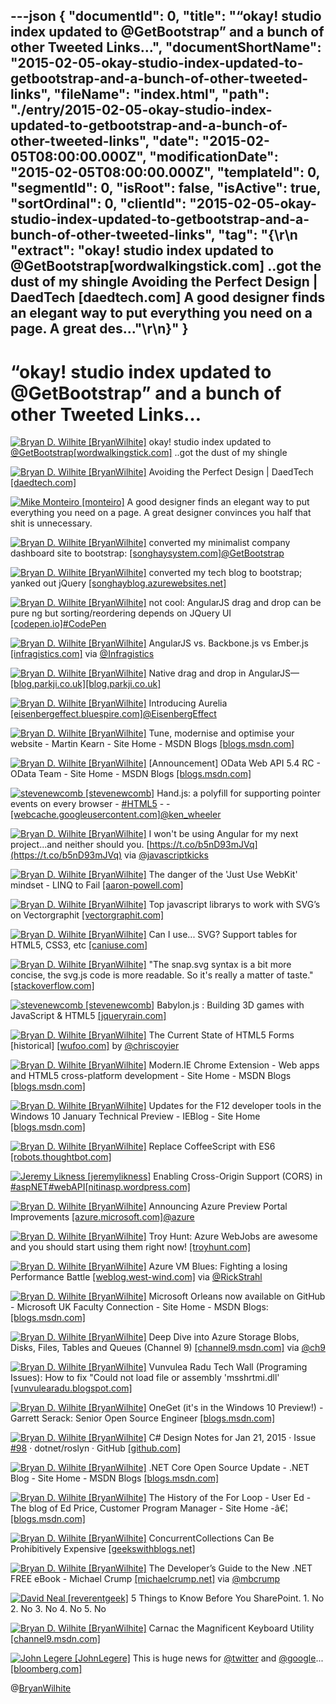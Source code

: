 ---json
{
  "documentId": 0,
  "title": "“okay! studio index updated to @GetBootstrap” and a bunch of other Tweeted Links…",
  "documentShortName": "2015-02-05-okay-studio-index-updated-to-getbootstrap-and-a-bunch-of-other-tweeted-links",
  "fileName": "index.html",
  "path": "./entry/2015-02-05-okay-studio-index-updated-to-getbootstrap-and-a-bunch-of-other-tweeted-links",
  "date": "2015-02-05T08:00:00.000Z",
  "modificationDate": "2015-02-05T08:00:00.000Z",
  "templateId": 0,
  "segmentId": 0,
  "isRoot": false,
  "isActive": true,
  "sortOrdinal": 0,
  "clientId": "2015-02-05-okay-studio-index-updated-to-getbootstrap-and-a-bunch-of-other-tweeted-links",
  "tag": "{\r\n  \"extract\": \"okay! studio index updated to @GetBootstrap[wordwalkingstick.com]  ..got the dust of my shingle            Avoiding the Perfect Design | DaedTech [daedtech.com]        A good designer finds an elegant way to put everything you need on a page. A great des...\"\r\n}"
}
---

# “okay! studio index updated to @GetBootstrap” and a bunch of other Tweeted Links…

[<img alt="Bryan D. Wilhite [BryanWilhite]" src="https://songhay.blob.core.windows.net/shared-social-twitter/BryanWilhite.jpeg">](http://t.co/UNdqV0Z1zz "Bryan D. Wilhite [BryanWilhite]") okay! studio index updated to [@GetBootstrap](http://twitter.com/GetBootstrap)[[wordwalkingstick.com]](http://wordwalkingstick.com/) ..got the dust of my shingle

[<img alt="Bryan D. Wilhite [BryanWilhite]" src="https://songhay.blob.core.windows.net/shared-social-twitter/BryanWilhite.jpeg">](http://t.co/UNdqV0Z1zz "Bryan D. Wilhite [BryanWilhite]") Avoiding the Perfect Design | DaedTech [[daedtech.com]](http://www.daedtech.com/avoiding-the-perfect-design)

[<img alt="Mike Monteiro [monteiro]" src="https://songhay.blob.core.windows.net/shared-social-twitter/monteiro.jpeg">](http://t.co/NsHfnsEtSv "Mike Monteiro [monteiro]") A good designer finds an elegant way to put everything you need on a page. A great designer convinces you half that shit is unnecessary.

[<img alt="Bryan D. Wilhite [BryanWilhite]" src="https://songhay.blob.core.windows.net/shared-social-twitter/BryanWilhite.jpeg">](http://t.co/UNdqV0Z1zz "Bryan D. Wilhite [BryanWilhite]") converted my minimalist company dashboard site to bootstrap: [[songhaysystem.com]](http://songhaysystem.com/)[@GetBootstrap](http://twitter.com/GetBootstrap)

[<img alt="Bryan D. Wilhite [BryanWilhite]" src="https://songhay.blob.core.windows.net/shared-social-twitter/BryanWilhite.jpeg">](http://t.co/UNdqV0Z1zz "Bryan D. Wilhite [BryanWilhite]") converted my tech blog to bootstrap; yanked out jQuery [[songhayblog.azurewebsites.net]](http://songhayblog.azurewebsites.net/)

[<img alt="Bryan D. Wilhite [BryanWilhite]" src="https://songhay.blob.core.windows.net/shared-social-twitter/BryanWilhite.jpeg">](http://t.co/UNdqV0Z1zz "Bryan D. Wilhite [BryanWilhite]") not cool: AngularJS drag and drop can be pure ng but sorting/reordering depends on JQuery UI [[codepen.io]](http://codepen.io/rasx/pen/myBGQB)[#CodePen](http://search.twitter.com/search?q=%23CodePen)

[<img alt="Bryan D. Wilhite [BryanWilhite]" src="https://songhay.blob.core.windows.net/shared-social-twitter/BryanWilhite.jpeg">](http://t.co/UNdqV0Z1zz "Bryan D. Wilhite [BryanWilhite]") AngularJS vs. Backbone.js vs Ember.js [[infragistics.com]](http://www.infragistics.com/community/blogs/marketing/archive/2015/01/27/angularjs-vs-backbone-js-vs-ember-js.aspx#.VNBK3AUixTE.twitter) via [@Infragistics](http://twitter.com/Infragistics)

[<img alt="Bryan D. Wilhite [BryanWilhite]" src="https://songhay.blob.core.windows.net/shared-social-twitter/BryanWilhite.jpeg">](http://t.co/UNdqV0Z1zz "Bryan D. Wilhite [BryanWilhite]") Native drag and drop in AngularJS—[[blog.parkji.co.uk]](http://blog.ParkJi.co.uk)[[blog.parkji.co.uk]](http://blog.parkji.co.uk/2013/08/11/native-drag-and-drop-in-angularjs.html)

[<img alt="Bryan D. Wilhite [BryanWilhite]" src="https://songhay.blob.core.windows.net/shared-social-twitter/BryanWilhite.jpeg">](http://t.co/UNdqV0Z1zz "Bryan D. Wilhite [BryanWilhite]") Introducing Aurelia [[eisenbergeffect.bluespire.com]](http://eisenbergeffect.bluespire.com/introducing-aurelia/)[@EisenbergEffect](http://twitter.com/EisenbergEffect)

[<img alt="Bryan D. Wilhite [BryanWilhite]" src="https://songhay.blob.core.windows.net/shared-social-twitter/BryanWilhite.jpeg">](http://t.co/UNdqV0Z1zz "Bryan D. Wilhite [BryanWilhite]") Tune, modernise and optimise your website - Martin Kearn - Site Home - MSDN Blogs [[blogs.msdn.com]](http://blogs.msdn.com/b/martinkearn/archive/2015/01/29/tune-modernise-and-optimise-your-website.aspx)

[<img alt="Bryan D. Wilhite [BryanWilhite]" src="https://songhay.blob.core.windows.net/shared-social-twitter/BryanWilhite.jpeg">](http://t.co/UNdqV0Z1zz "Bryan D. Wilhite [BryanWilhite]") [Announcement] OData Web API 5.4 RC - OData Team - Site Home - MSDN Blogs [[blogs.msdn.com]](http://blogs.msdn.com/b/odatateam/archive/2015/01/30/announcement-odata-web-api-5-4-rc.aspx)

[<img alt="stevenewcomb [stevenewcomb]" src="https://songhay.blob.core.windows.net/shared-social-twitter/stevenewcomb.jpeg">](http://t.co/l86N09Ml4z "stevenewcomb [stevenewcomb]") Hand.js: a polyfill for supporting pointer events on every browser - [#HTML5](http://search.twitter.com/search?q=%23HTML5) - - [[webcache.googleusercontent.com]](http://webcache.googleusercontent.com/search?cd=1&ct=clnk&gl=us&hl=en&q=cache%3AA-NX7mkXjWQJ%3Ablogs.msdn.com%2Fb%2Feternalcoding%2Farchive%2F2013%2F01%2F16%2Fhand-js-a-polyfill-for-supporting-pointer-events-on-every-browser.aspx%20)[@ken_wheeler](http://twitter.com/ken_wheeler)

[<img alt="Bryan D. Wilhite [BryanWilhite]" src="https://songhay.blob.core.windows.net/shared-social-twitter/BryanWilhite.jpeg">](http://t.co/UNdqV0Z1zz "Bryan D. Wilhite [BryanWilhite]") I won't be using Angular for my next project...and neither should you. [https://t.co/b5nD93mJVq](https://t.co/b5nD93mJVq) via [@javascriptkicks](http://twitter.com/javascriptkicks)

[<img alt="Bryan D. Wilhite [BryanWilhite]" src="https://songhay.blob.core.windows.net/shared-social-twitter/BryanWilhite.jpeg">](http://t.co/UNdqV0Z1zz "Bryan D. Wilhite [BryanWilhite]") The danger of the 'Just Use WebKit' mindset - LINQ to Fail [[aaron-powell.com]](http://www.aaron-powell.com/posts/2015-01-26-the-danger-of-the-just-use-webkit-mindset.html)

[<img alt="Bryan D. Wilhite [BryanWilhite]" src="https://songhay.blob.core.windows.net/shared-social-twitter/BryanWilhite.jpeg">](http://t.co/UNdqV0Z1zz "Bryan D. Wilhite [BryanWilhite]") Top javascript librarys to work with SVG’s on Vectorgraphit [[vectorgraphit.com]](http://www.vectorgraphit.com/top-javascript-librarys-to-work-with-svgs/)

[<img alt="Bryan D. Wilhite [BryanWilhite]" src="https://songhay.blob.core.windows.net/shared-social-twitter/BryanWilhite.jpeg">](http://t.co/UNdqV0Z1zz "Bryan D. Wilhite [BryanWilhite]") Can I use... SVG? Support tables for HTML5, CSS3, etc [[caniuse.com]](http://caniuse.com/#feat=svg)

[<img alt="Bryan D. Wilhite [BryanWilhite]" src="https://songhay.blob.core.windows.net/shared-social-twitter/BryanWilhite.jpeg">](http://t.co/UNdqV0Z1zz "Bryan D. Wilhite [BryanWilhite]") "The snap.svg syntax is a bit more concise, the svg.js code is more readable. So it's really a matter of taste." [[stackoverflow.com]](http://stackoverflow.com/questions/21796872/snap-svg-vs-svg-js)

[<img alt="stevenewcomb [stevenewcomb]" src="https://songhay.blob.core.windows.net/shared-social-twitter/stevenewcomb.jpeg">](http://t.co/l86N09Ml4z "stevenewcomb [stevenewcomb]") Babylon.js : Building 3D games with JavaScript & HTML5 [[jqueryrain.com]](http://www.jqueryrain.com/2015/01/babylon-js-building-3d-games-javascript-html5/?utm_source=feedburner&utm_medium=feed&utm_campaign=Feed%3A+Jqueryrain+%28jQueryRain%29)

[<img alt="Bryan D. Wilhite [BryanWilhite]" src="https://songhay.blob.core.windows.net/shared-social-twitter/BryanWilhite.jpeg">](http://t.co/UNdqV0Z1zz "Bryan D. Wilhite [BryanWilhite]") The Current State of HTML5 Forms [historical] [[wufoo.com]](http://www.wufoo.com/html5/) by [@chriscoyier](http://twitter.com/chriscoyier)

[<img alt="Bryan D. Wilhite [BryanWilhite]" src="https://songhay.blob.core.windows.net/shared-social-twitter/BryanWilhite.jpeg">](http://t.co/UNdqV0Z1zz "Bryan D. Wilhite [BryanWilhite]") Modern.IE Chrome Extension - Web apps and HTML5 cross-platform development - Site Home - MSDN Blogs [[blogs.msdn.com]](http://blogs.msdn.com/b/web_apps_and_html5_cross-platform_development/archive/2015/01/28/modern-ie-chrome-extension.aspx)

[<img alt="Bryan D. Wilhite [BryanWilhite]" src="https://songhay.blob.core.windows.net/shared-social-twitter/BryanWilhite.jpeg">](http://t.co/UNdqV0Z1zz "Bryan D. Wilhite [BryanWilhite]") Updates for the F12 developer tools in the Windows 10 January Technical Preview - IEBlog - Site Home [[blogs.msdn.com]](http://blogs.msdn.com/b/ie/archive/2015/01/27/updates-for-the-f12-developer-tools-in-the-windows-10-january-technical-preview.aspx)

[<img alt="Bryan D. Wilhite [BryanWilhite]" src="https://songhay.blob.core.windows.net/shared-social-twitter/BryanWilhite.jpeg">](http://t.co/UNdqV0Z1zz "Bryan D. Wilhite [BryanWilhite]") Replace CoffeeScript with ES6 [[robots.thoughtbot.com]](https://robots.thoughtbot.com/replace-coffeescript-with-es6)

[<img alt="Jeremy Likness [jeremylikness]" src="https://songhay.blob.core.windows.net/shared-social-twitter/jeremylikness.jpeg">](http://t.co/WRlhr0Ktbw "Jeremy Likness [jeremylikness]") Enabling Cross-Origin Support (CORS) in [#aspNET](http://search.twitter.com/search?q=%23aspNET)[#webAPI](http://search.twitter.com/search?q=%23webAPI)[[nitinasp.wordpress.com]](https://nitinasp.wordpress.com/2015/02/05/enabling-cors-in-webapi/)

[<img alt="Bryan D. Wilhite [BryanWilhite]" src="https://songhay.blob.core.windows.net/shared-social-twitter/BryanWilhite.jpeg">](http://t.co/UNdqV0Z1zz "Bryan D. Wilhite [BryanWilhite]") Announcing Azure Preview Portal Improvements [[azure.microsoft.com]](http://azure.microsoft.com/blog/2015/01/29/announcing-azure-preview-portal-improvements/)[@azure](http://twitter.com/azure)

[<img alt="Bryan D. Wilhite [BryanWilhite]" src="https://songhay.blob.core.windows.net/shared-social-twitter/BryanWilhite.jpeg">](http://t.co/UNdqV0Z1zz "Bryan D. Wilhite [BryanWilhite]") Troy Hunt: Azure WebJobs are awesome and you should start using them right now! [[troyhunt.com]](http://www.troyhunt.com/2015/01/azure-webjobs-are-awesome-and-you.html)

[<img alt="Bryan D. Wilhite [BryanWilhite]" src="https://songhay.blob.core.windows.net/shared-social-twitter/BryanWilhite.jpeg">](http://t.co/UNdqV0Z1zz "Bryan D. Wilhite [BryanWilhite]") Azure VM Blues: Fighting a losing Performance Battle [[weblog.west-wind.com]](http://weblog.west-wind.com/posts/2015/Feb/01/Azure-VM-Blues-Fighting-a-losing-Performance-Battle) via [@RickStrahl](http://twitter.com/RickStrahl)

[<img alt="Bryan D. Wilhite [BryanWilhite]" src="https://songhay.blob.core.windows.net/shared-social-twitter/BryanWilhite.jpeg">](http://t.co/UNdqV0Z1zz "Bryan D. Wilhite [BryanWilhite]") Microsoft Orleans now available on GitHub - Microsoft UK Faculty Connection - Site Home - MSDN Blogs: [[blogs.msdn.com]](http://blogs.msdn.com/b/uk_faculty_connection/archive/2015/01/28/microsoft-orleans-now-available-on-github.aspx#.VNBKhKK2pP8.twitter)

[<img alt="Bryan D. Wilhite [BryanWilhite]" src="https://songhay.blob.core.windows.net/shared-social-twitter/BryanWilhite.jpeg">](http://t.co/UNdqV0Z1zz "Bryan D. Wilhite [BryanWilhite]") Deep Dive into Azure Storage Blobs, Disks, Files, Tables and Queues (Channel 9) [[channel9.msdn.com]](http://channel9.msdn.com/Events/Microsoft-Azure/Level-Up-Azure-IaaS-for-IT-Pros/Deep-Dive-into-Azure-Storage-Blobs-DisksFiles-Tables-and-Queues) via [@ch9](http://twitter.com/ch9)

[<img alt="Bryan D. Wilhite [BryanWilhite]" src="https://songhay.blob.core.windows.net/shared-social-twitter/BryanWilhite.jpeg">](http://t.co/UNdqV0Z1zz "Bryan D. Wilhite [BryanWilhite]") Vunvulea Radu Tech Wall (Programing Issues): How to fix "Could not load file or assembly 'msshrtmi.dll' [[vunvulearadu.blogspot.com]](http://vunvulearadu.blogspot.com/2012/11/how-to-fix-could-not-load-file-or.html)

[<img alt="Bryan D. Wilhite [BryanWilhite]" src="https://songhay.blob.core.windows.net/shared-social-twitter/BryanWilhite.jpeg">](http://t.co/UNdqV0Z1zz "Bryan D. Wilhite [BryanWilhite]") OneGet (it's in the Windows 10 Preview!) - Garrett Serack: Senior Open Source Engineer [[blogs.msdn.com]](http://blogs.msdn.com/b/garretts/archive/2015/01/27/oneget-and-the-windows-10-preview.aspx)

[<img alt="Bryan D. Wilhite [BryanWilhite]" src="https://songhay.blob.core.windows.net/shared-social-twitter/BryanWilhite.jpeg">](http://t.co/UNdqV0Z1zz "Bryan D. Wilhite [BryanWilhite]") C# Design Notes for Jan 21, 2015 · Issue [#98](http://search.twitter.com/search?q=%2398) · dotnet/roslyn · GitHub [[github.com]](https://github.com/dotnet/roslyn/issues/98)

[<img alt="Bryan D. Wilhite [BryanWilhite]" src="https://songhay.blob.core.windows.net/shared-social-twitter/BryanWilhite.jpeg">](http://t.co/UNdqV0Z1zz "Bryan D. Wilhite [BryanWilhite]") .NET Core Open Source Update - .NET Blog - Site Home - MSDN Blogs [[blogs.msdn.com]](http://blogs.msdn.com/b/dotnet/archive/2015/01/28/net-core-open-source-update.aspx)

[<img alt="Bryan D. Wilhite [BryanWilhite]" src="https://songhay.blob.core.windows.net/shared-social-twitter/BryanWilhite.jpeg">](http://t.co/UNdqV0Z1zz "Bryan D. Wilhite [BryanWilhite]") The History of the For Loop - User Ed - The blog of Ed Price, Customer Program Manager - Site Home -â€¦ [[blogs.msdn.com]](http://blogs.msdn.com/b/user_ed/archive/2015/01/28/the-history-of-the-for-loop.aspx)

[<img alt="Bryan D. Wilhite [BryanWilhite]" src="https://songhay.blob.core.windows.net/shared-social-twitter/BryanWilhite.jpeg">](http://t.co/UNdqV0Z1zz "Bryan D. Wilhite [BryanWilhite]") ConcurrentCollections Can Be Prohibitively Expensive [[geekswithblogs.net]](http://geekswithblogs.net/akraus1/archive/2015/01/26/161276.aspx)

[<img alt="Bryan D. Wilhite [BryanWilhite]" src="https://songhay.blob.core.windows.net/shared-social-twitter/BryanWilhite.jpeg">](http://t.co/UNdqV0Z1zz "Bryan D. Wilhite [BryanWilhite]") The Developer’s Guide to the New .NET FREE eBook - Michael Crump [[michaelcrump.net]](http://michaelcrump.net/the-developer-s-guide-to-the-new-net-free-ebook/) via [@mbcrump](http://twitter.com/mbcrump)

[<img alt="David Neal [reverentgeek]" src="https://songhay.blob.core.windows.net/shared-social-twitter/reverentgeek.jpeg">](http://t.co/hpVU769VLj "David Neal [reverentgeek]") 5 Things to Know Before You SharePoint. 1. No 2. No 3. No 4. No 5. No

[<img alt="Bryan D. Wilhite [BryanWilhite]" src="https://songhay.blob.core.windows.net/shared-social-twitter/BryanWilhite.jpeg">](http://t.co/UNdqV0Z1zz "Bryan D. Wilhite [BryanWilhite]") Carnac the Magnificent Keyboard Utility [[channel9.msdn.com]](http://channel9.msdn.com/coding4fun/blog/Carnac-the-Magnificent-Keyboard-Utility)

[<img alt="John Legere [JohnLegere]" src="https://songhay.blob.core.windows.net/shared-social-twitter/JohnLegere.jpeg">](http://t.co/TI9hvUZUez "John Legere [JohnLegere]") This is huge news for [@twitter](http://twitter.com/twitter) and [@google](http://twitter.com/google)... [[bloomberg.com]](http://www.bloomberg.com/news/articles/2015-02-05/twitter-said-to-reach-deal-for-tweets-in-google-search-results)

@[BryanWilhite](https://twitter.com/BryanWilhite)
